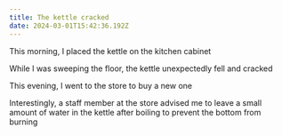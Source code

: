 ```yaml
---
title: The kettle cracked
date: 2024-03-01T15:42:36.192Z
---
```


This morning, I placed the kettle on the kitchen cabinet

While I was sweeping the floor, the kettle unexpectedly fell and cracked

This evening, I went to the store to buy a new one

Interestingly, a staff member at the store advised me to leave a small amount of water in the kettle after boiling to prevent the bottom from burning

